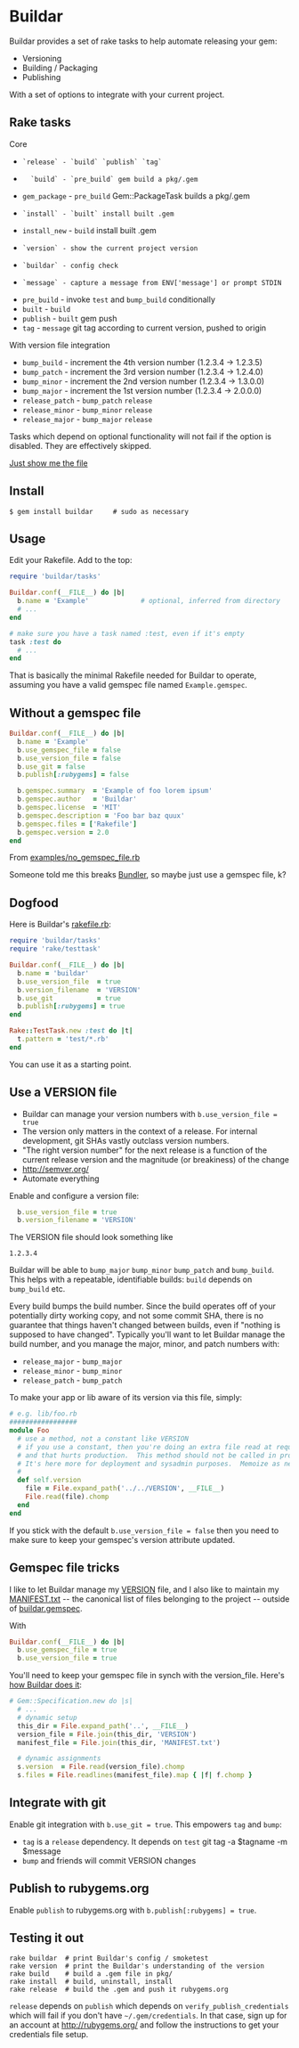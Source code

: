 Buildar
=======
Buildar provides a set of rake tasks to help automate releasing your gem:
* Versioning
* Building / Packaging
* Publishing

With a set of options to integrate with your current project.

Rake tasks
----------
Core
*     `release` - `build` `publish` `tag`
*       `build` - `pre_build` gem build a pkg/.gem
* `gem_package` - `pre_build` Gem::PackageTask builds a pkg/.gem
*     `install` - `built` install built .gem
* `install_new` - `build` install built .gem
*     `version` - show the current project version
*     `buildar` - config check
*     `message` - capture a message from ENV['message'] or prompt STDIN
* `pre_build` - invoke `test` and `bump_build` conditionally
* `built`     - `build`
* `publish`   - `built` gem push
* `tag`       - `message` git tag according to current version, pushed to origin

With version file integration
* `bump_build` - increment the 4th version number (1.2.3.4 -> 1.2.3.5)
* `bump_patch` - increment the 3rd version number (1.2.3.4 -> 1.2.4.0)
* `bump_minor` - increment the 2nd version number (1.2.3.4 -> 1.3.0.0)
* `bump_major` - increment the 1st version number (1.2.3.4 -> 2.0.0.0)
* `release_patch` - `bump_patch` `release`
* `release_minor` - `bump_minor` `release`
* `release_major` - `bump_major` `release`

Tasks which depend on optional functionality will not fail if the option is disabled.  They are effectively skipped.

[Just show me the file](https://github.com/rickhull/buildar/blob/master/lib/buildar/tasks.rb)

Install
-------
```shell
$ gem install buildar     # sudo as necessary
```

Usage
-----
Edit your Rakefile.  Add to the top:

```ruby
require 'buildar/tasks'

Buildar.conf(__FILE__) do |b|
  b.name = 'Example'             # optional, inferred from directory
  # ...
end

# make sure you have a task named :test, even if it's empty
task :test do
  # ...
end
```

That is basically the minimal Rakefile needed for Buildar to operate, assuming you have a valid gemspec file named `Example.gemspec`.

Without a gemspec file
----------------------
```ruby
Buildar.conf(__FILE__) do |b|
  b.name = 'Example'
  b.use_gemspec_file = false
  b.use_version_file = false
  b.use_git = false
  b.publish[:rubygems] = false

  b.gemspec.summary  = 'Example of foo lorem ipsum'
  b.gemspec.author   = 'Buildar'
  b.gemspec.license  = 'MIT'
  b.gemspec.description = 'Foo bar baz quux'
  b.gemspec.files = ['Rakefile']
  b.gemspec.version = 2.0
end
```
From [examples/no_gemspec_file.rb](https://github.com/rickhull/buildar/blob/master/examples/no_gemspec_file.rb)

Someone told me this breaks [Bundler](https://github.com/bundler/bundler), so maybe just use a gemspec file, k?

Dogfood
-------
Here is Buildar's [rakefile.rb](https://github.com/rickhull/buildar/blob/master/rakefile.rb):

```ruby
require 'buildar/tasks'
require 'rake/testtask'

Buildar.conf(__FILE__) do |b|
  b.name = 'buildar'
  b.use_version_file  = true
  b.version_filename  = 'VERSION'
  b.use_git           = true
  b.publish[:rubygems] = true
end

Rake::TestTask.new :test do |t|
  t.pattern = 'test/*.rb'
end
```

You can use it as a starting point.

Use a VERSION file
------------------
* Buildar can manage your version numbers with `b.use_version_file = true`
* The version only matters in the context of a release.  For internal development, git SHAs vastly outclass version numbers.
* "The right version number" for the next release is a function of the current release version and the magnitude (or breakiness) of the change
* http://semver.org/
* Automate everything

Enable and configure a version file:
```ruby
  b.use_version_file = true
  b.version_filename = 'VERSION'
```

The VERSION file should look something like
```
1.2.3.4
```

Buildar will be able to `bump_major` `bump_minor` `bump_patch` and `bump_build`.  This helps with a repeatable, identifiable builds: `build` depends on `bump_build` etc.

Every build bumps the build number.  Since the build operates off of your potentially dirty working copy, and not some commit SHA, there is no guarantee that things haven't changed between builds, even if "nothing is supposed to have changed".  Typically you'll want to let Buildar manage the build number, and you manage the major, minor, and patch numbers with:
* `release_major` - `bump_major`
* `release_minor` - `bump_minor`
* `release_patch` - `bump_patch`

To make your app or lib aware of its version via this file, simply:

```ruby
# e.g. lib/foo.rb
#################
module Foo
  # use a method, not a constant like VERSION
  # if you use a constant, then you're doing an extra file read at requiretime
  # and that hurts production.  This method should not be called in production.
  # It's here more for deployment and sysadmin purposes.  Memoize as needed.
  #
  def self.version
    file = File.expand_path('../../VERSION', __FILE__)
	File.read(file).chomp
  end
end
```

If you stick with the default `b.use_version_file = false` then you need to make sure to keep your gemspec's version attribute updated.

Gemspec file tricks
-------------------
I like to let Buildar manage my [VERSION](https://github.com/rickhull/buildar/blob/master/VERSION) file, and I also like to maintain my [MANIFEST.txt](https://github.com/rickhull/buildar/blob/master/MANIFEST.txt) -- the canonical list of files belonging to the project -- outside of [buildar.gemspec](https://github.com/rickhull/buildar/blob/master/buildar.gemspec).

With
```ruby
Buildar.conf(__FILE__) do |b|
  b.use_gemspec_file = true
  b.use_version_file = true
```

You'll need to keep your gemspec file in synch with the version_file.  Here's [how Buildar does it](https://github.com/rickhull/buildar/blob/master/buildar.gemspec):
```ruby
# Gem::Specification.new do |s|
  # ...
  # dynamic setup
  this_dir = File.expand_path('..', __FILE__)
  version_file = File.join(this_dir, 'VERSION')
  manifest_file = File.join(this_dir, 'MANIFEST.txt')

  # dynamic assignments
  s.version  = File.read(version_file).chomp
  s.files = File.readlines(manifest_file).map { |f| f.chomp }
```

Integrate with git
------------------
Enable git integration with `b.use_git = true`.  This empowers `tag` and `bump`:
* `tag` is a `release` dependency.  It depends on `test` git tag -a $tagname -m $message
* `bump` and friends will commit VERSION changes

Publish to rubygems.org
-----------------------
Enable `publish` to rubygems.org with `b.publish[:rubygems] = true`.

Testing it out
--------------
```shell
rake buildar  # print Buildar's config / smoketest
rake version  # print the Buildar's understanding of the version
rake build    # build a .gem file in pkg/
rake install  # build, uninstall, install
rake release  # build the .gem and push it rubygems.org
```

`release` depends on `publish` which depends on `verify_publish_credentials` which will fail if you don't have `~/.gem/credentials`.  In that case, sign up for an account at http://rubygems.org/ and follow the instructions to get your credentials file setup.
